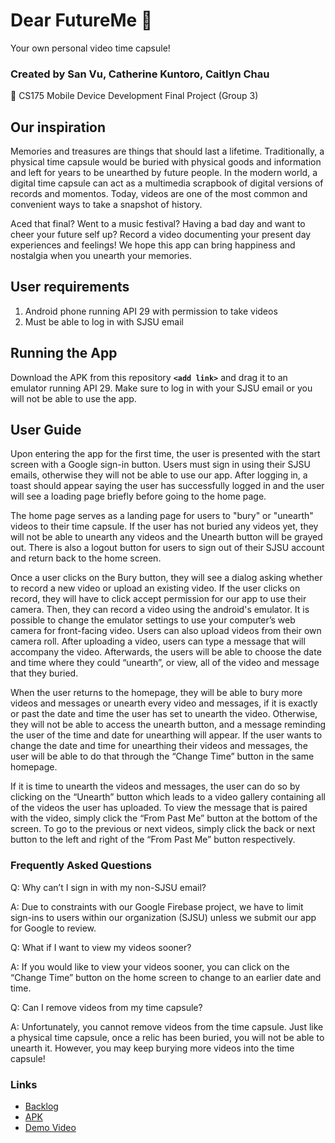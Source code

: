 # Dear FutureMe 🎦 

Your own personal video time capsule!

### Created by San Vu, Catherine Kuntoro, Caitlyn Chau 

📱 CS175 Mobile Device Development Final Project (Group 3)

## Our inspiration
Memories and treasures are things that should last a lifetime. Traditionally, a physical time capsule would be buried with physical goods and information and left for years to be unearthed by future people. In the modern world, a digital time capsule can act as a multimedia scrapbook of digital versions of records and momentos. Today, videos are one of the most common and convenient ways to take a snapshot of history. 

Aced that final? Went to a music festival? Having a bad day and want to cheer your future self up? Record a video documenting your present day experiences and feelings! We hope this app can bring happiness and nostalgia when you unearth your memories. 

## User requirements 
1. Android phone running API 29 with permission to take videos
2. Must be able to log in with SJSU email

## Running the App
Download the APK from this repository **`<add link>`** and drag it to an emulator running API 29. Make sure to log in with your SJSU email or you will not be able to use the app. 

## User Guide
Upon entering the app for the first time, the user is presented with the start screen with a Google sign-in button. Users must sign in using their SJSU emails, otherwise they will not be able to use our app. After logging in, a toast should appear saying the user has successfully logged in and the user will see a loading page briefly before going to the home page. 

The home page serves as a landing page for users to "bury" or "unearth" videos to their time capsule. If the user has not buried any videos yet, they will not be able to unearth any videos and the Unearth button will be grayed out. There is also a logout button for users to sign out of their SJSU account and return back to the home screen. 

Once a user clicks on the Bury button, they will see a dialog asking whether to record a new video or upload an existing video. If the user clicks on record, they will have to click accept permission for our app to use their camera. Then, they can record a video using the android's emulator. It is possible to change the emulator settings to use your computer’s web camera for front-facing video. Users can also upload videos from their own camera roll. After uploading a video, users can type a message that will accompany the video. Afterwards, the users will be able to choose the date and time where they could “unearth”, or view, all of the video and message that they buried. 


When the user returns to the homepage, they will be able to bury more videos and messages or unearth every video and messages, if it is exactly or past the date and time the user has set to unearth the video. Otherwise, they will not be able to access the unearth button, and a message reminding the user of the time and date for unearthing will appear. If the user wants to change the date and time for unearthing their videos and messages, the user will be able to do that through the “Change Time” button in the same homepage.

If it is time to unearth the videos and messages, the user can do so by clicking on the “Unearth” button which leads to a video gallery containing all of the videos the user has uploaded. To view the message that is paired with the video, simply click the “From Past Me” button at the bottom of the screen. To go to the previous or next videos, simply click the back or next button to the left and right of the “From Past Me” button respectively. 

### Frequently Asked Questions
Q: Why can’t I sign in with my non-SJSU email?

A: Due to constraints with our Google Firebase project, we have to limit sign-ins to users within our organization (SJSU) unless we submit our app for Google to review.

Q: What if I want to view my videos sooner?

A: If you would like to view your videos sooner, you can click on the “Change Time” button on the home screen to change to an earlier date and time. 

Q: Can I remove videos from my time capsule?

A: Unfortunately, you cannot remove videos from the time capsule. Just like a physical time capsule, once a relic has been buried, you will not be able to unearth it. However, you may keep burying more videos into the time capsule!

### Links
* [Backlog](https://docs.google.com/spreadsheets/d/14QSBeHhoq-kCaNUsZroGfzXufmJal-hgEQhRGciO-ug/edit#gid=0)
* [APK](https://drive.google.com/file/d/1z_nqSZSdzO2d5wXpqtiwbmBjVS6SeC15/view?usp=sharing)
* [Demo Video](https://drive.google.com/file/d/1tgOlyzRqVmpJluAGxepyqD73EAbvv8eB/view?usp=sharing)
